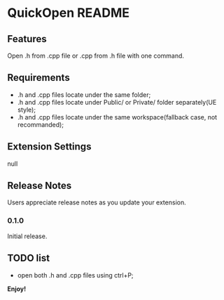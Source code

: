 # QuickOpen README

## Features
Open .h from .cpp file or .cpp from .h file with one command.

## Requirements
- .h and .cpp files locate under the same folder;
- .h and .cpp files locate under Public/ or Private/ folder separately(UE style);
- .h and .cpp files locate under the same workspace(fallback case, not recommanded);

## Extension Settings
null

## Release Notes
Users appreciate release notes as you update your extension.

### 0.1.0
Initial release.

## TODO list
- open both .h and .cpp files using ctrl+P;

**Enjoy!**
